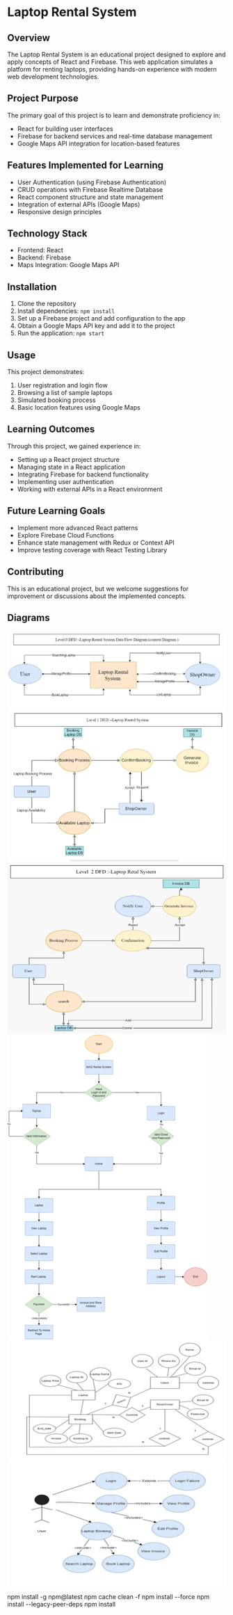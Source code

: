 # Laptop Rental System

## Overview
The Laptop Rental System is an educational project designed to explore and apply concepts of React and Firebase. This web application simulates a platform for renting laptops, providing hands-on experience with modern web development technologies.

## Project Purpose
The primary goal of this project is to learn and demonstrate proficiency in:
- React for building user interfaces
- Firebase for backend services and real-time database management
- Google Maps API integration for location-based features

## Features Implemented for Learning
- User Authentication (using Firebase Authentication)
- CRUD operations with Firebase Realtime Database
- React component structure and state management
- Integration of external APIs (Google Maps)
- Responsive design principles

## Technology Stack
- Frontend: React
- Backend: Firebase
- Maps Integration: Google Maps API

## Installation
1. Clone the repository
2. Install dependencies: `npm install`
3. Set up a Firebase project and add configuration to the app
4. Obtain a Google Maps API key and add it to the project
5. Run the application: `npm start`

## Usage
This project demonstrates:
1. User registration and login flow
2. Browsing a list of sample laptops
3. Simulated booking process
4. Basic location features using Google Maps

## Learning Outcomes
Through this project, we gained experience in:
- Setting up a React project structure
- Managing state in a React application
- Integrating Firebase for backend functionality
- Implementing user authentication
- Working with external APIs in a React environment

## Future Learning Goals
- Implement more advanced React patterns
- Explore Firebase Cloud Functions
- Enhance state management with Redux or Context API
- Improve testing coverage with React Testing Library

## Contributing
This is an educational project, but we welcome suggestions for improvement or discussions about the implemented concepts.

## Diagrams
![image](./flowcharts/Picture1.jpg)
![image](./flowcharts/Picture2.jpg)
![image](./flowcharts/Picture3.jpg)
![image](./flowcharts/Picture4.png)
![image](./flowcharts/Picture5.jpg)
![image](./flowcharts/Picture6.jpg)


npm install -g npm@latest
npm cache clean -f
npm install --force
npm install --legacy-peer-deps
npm install
